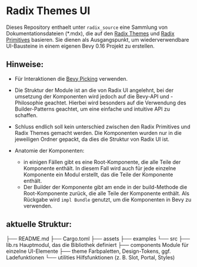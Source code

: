 # Radix Themes UI

Dieses Repository enthaelt unter `radix_source` eine Sammlung von Dokumentationsdateien (*.mdx), die auf den [Radix Themes](https://www.radix-ui.com/themes) und [Radix Primitives](https://www.radix-ui.com/primitives) basieren. Sie dienen als Ausgangspunkt, um wiederverwendbare UI-Bausteine in einem eigenen Bevy 0.16 Projekt zu erstellen.


## Hinweise:
- Für Interaktionen die [Bevy Picking](https://docs.rs/bevy_picking/latest/bevy_picking/) verwenden.
-  Die Struktur der Module ist an die von Radix UI angelehnt, bei der umsetzung der Komponenten wird jedoch auf die Bevy-API und -Philosophie geachtet. Hierbei wird besonders auf die Verwendung des Builder-Patterns geachtet, um eine einfache und intuitive API zu schaffen.
- Schluss endlich soll kein unterschied zwischen den Radix Primitives und Radix Themes gemacht werden. Die Komponenten wurden nur in die jeweiligen Ordner gepackt, da dies die Struktur von Radix UI ist.

- Anatomie der Komponenten:
  - in einigen Fällen gibt es eine Root-Komponente, die alle Teile der Komponente enthält. In diesem Fall wird auch für jede einzelne Komponente ein Modul erstellt, das die Teile der Komponente enthält.
  - Der Builder der Komponente gibt am ende in der build-Methode die Root-Komponente zurück, die alle Teile der Komponente enthält. Als Rückgabe wird `impl Bundle` genutzt, um die Komponenten in Bevy zu verwenden.

## aktuelle Struktur:
├── README.md
├── Cargo.toml
├── assets
├── examples
└── src
    ├── lib.rs           Hauptmodul, das die Bibliothek definiert
    ├── components       Module für einzelne UI-Elemente
    ├── theme            Farbpaletten, Design-Tokens, ggf. Ladefunktionen
    └── utilities        Hilfsfunktionen (z. B. Slot, Portal, Styles)
